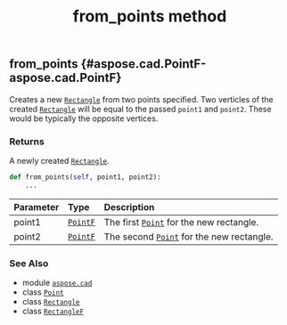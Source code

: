 ﻿---
title: from_points method
second_title: Aspose.CAD for Python via .NET API References
description: 
type: docs
weight: 40
url: /aspose.cad/rectanglef/from_points/
is_root: false
---

## from_points {#aspose.cad.PointF-aspose.cad.PointF}

Creates a new [`Rectangle`](/cad/python-net/aspose.cad/rectangle) from two points specified. Two verticles of the created [`Rectangle`](/cad/python-net/aspose.cad/rectangle) will be equal to the passed `point1` and `point2`. These would be typically the opposite vertices.


### Returns 


A newly created [`Rectangle`](/cad/python-net/aspose.cad/rectangle).


```python
def from_points(self, point1, point2):
    ...
```


| Parameter | Type | Description |
| :- | :- | :- |
| point1 | [`PointF`](/cad/python-net/aspose.cad/pointf) | The first [`Point`](/cad/python-net/aspose.cad/point) for the new rectangle. |
| point2 | [`PointF`](/cad/python-net/aspose.cad/pointf) | The second [`Point`](/cad/python-net/aspose.cad/point) for the new rectangle. |



### See Also
* module [`aspose.cad`](../../)
* class [`Point`](/cad/python-net/aspose.cad/point)
* class [`Rectangle`](/cad/python-net/aspose.cad/rectangle)
* class [`RectangleF`](/cad/python-net/aspose.cad/rectanglef)
